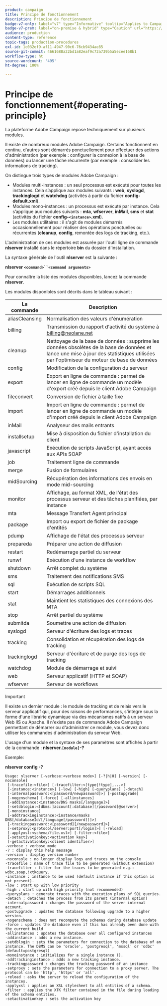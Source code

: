 ```yaml
---
product: campaign
title: Principe de fonctionnement
description: Principe de fonctionnement
badge-v7-only: label="v7" type="Informative" tooltip="Applies to Campaign Classic v7 only"
badge-v7-prem: label="on-premise & hybrid" type="Caution" url="https://experienceleague.adobe.com/docs/campaign-classic/using/installing-campaign-classic/architecture-and-hosting-models/hosting-models-lp/hosting-models.html" tooltip="Applies to on-premise and hybrid deployments only"
audience: production
content-type: reference
topic-tags: production-procedures
exl-id: 1c032ef9-af11-4947-90c6-76cb9434ae85
source-git-commit: 4661688a22bd1a82eaf9c72a739b5a5ecee168b1
workflow-type: ht
source-wordcount: '495'
ht-degree: 100%

---
```


# Principe de fonctionnement{#operating-principle}



La plateforme Adobe Campaign repose techniquement sur plusieurs modules.

Il existe de nombreux modules Adobe Campaign. Certains fonctionnent en continu, d&#39;autres sont démarrés ponctuellement pour effectuer des actions d&#39;administration (par exemple : configurer la connexion à la base de données) ou lancer une tâche récurrente (par exemple : consolider les informations de tracking).

On distingue trois types de modules Adobe Campaign :

* Modules multi-instances : un seul processus est exécuté pour toutes les instances. Cela s’applique aux modules suivants : **web**, **syslogd**, **trackinglogd** et **watchdog** (activités à partir du fichier **config-default.xml**).
* Modules mono-instances : un processus est exécuté par instance. Cela s’applique aux modules suivants : **mta**, **wfserver**, **inMail**, **sms** et **stat** (activités du fichier **config-`<instance>`.xml**).
* Les modules utilitaires : il s&#39;agit de modules démarrés occasionnellement pour réaliser des opérations ponctuelles ou récurrentes (**cleanup**, **config**, remontée des logs de tracking, etc.).

L&#39;administration de ces modules est assurée par l&#39;outil ligne de commande **nlserver** installé dans le répertoire **bin** du dossier d&#39;installation.

La syntaxe générale de l&#39;outil **nlserver** est la suivante :

**nlserver `<command>``<command arguments>`**

Pour connaître la liste des modules disponibles, lancez la commande **nlserver**.

Les modules disponibles sont décrits dans le tableau suivant :

| La commande | Description |
|---|---|
| aliasCleansing | Normalisation des valeurs d&#39;énumération |
| billing | Transmission du rapport d&#39;activité du système à billing@neolane.net |
| cleanup | Nettoyage de la base de données : supprime les données obsolètes de la base de données et lance une mise à jour des statistiques utilisées par l&#39;optimiseur du moteur de base de données |
| config | Modification de la configuration du serveur |
| export | Export en ligne de commande : permet de lancer en ligne de commande un modèle d&#39;export créé depuis le client Adobe Campaign |
| fileconvert | Conversion de fichier à taille fixe |
| import | Import en ligne de commande : permet de lancer en ligne de commande un modèle d&#39;import créé depuis le client Adobe Campaign |
| inMail | Analyseur des mails entrants |
| installsetup | Mise à disposition du fichier d&#39;installation du client |
| javascript | Exécution de scripts JavaScript, ayant accès aux APIs SOAP |
| job | Traitement ligne de commande |
| merge | Fusion de formulaires |
| midSourcing | Récupération des informations des envois en mode mid-sourcing |
| monitor | Affichage, au format XML, de l&#39;état des processus serveur et des tâches planifiées, par instance |
| mta | Message Transfert Agent principal |
| package | Import ou export de fichier de package d&#39;entités |
| pdump | Affichage de l&#39;état des processus serveur |
| prepareda | Préparer une action de diffusion |
| restart | Redémarrage partiel du serveur |
| runwf | Exécution d&#39;une instance de workflow |
| shutdown | Arrêt complet du système |
| sms | Traitement des notifications SMS |
| sql | Exécution de scripts SQL |
| start | Démarrages additionnels |
| stat | Maintient les statistiques des connexions des MTA |
| stop | Arrêt partiel du système |
| submitda | Soumettre une action de diffusion |
| syslogd | Serveur d&#39;écriture des logs et traces |
| tracking | Consolidation et récupération des logs de tracking |
| trackinglogd | Serveur d&#39;écriture et de purge des logs de tracking |
| watchdog | Module de démarrage et suivi |
| web | Serveur applicatif (HTTP et SOAP) |
| wfserver | Serveur de workflows |

>[!IMPORTANT]
>
>Il existe un dernier module : le module de tracking et de relais vers le serveur applicatif qui, pour des raisons de performances, s&#39;intègre sous la forme d&#39;une librairie dynamique via des mécanismes natifs à un serveur Web IIS ou Apache. Il n&#39;existe pas de commande Adobe Campaign permettant de démarrer ou d&#39;administrer ce module, vous devez donc utiliser les commandes d&#39;administration du serveur Web.

L&#39;usage d&#39;un module et la syntaxe de ses paramètres sont affichés à partir de la commande : **nlserver.`[module]`-?**

Exemple:

**nlserver config -?**

```
Usage: nlserver [-verbose:<verbose mode>] [-?|h|H] [-version] [-noconsole]
 [-tracefile:<file>] [-tracefilter:<[type|!type],...>]
 [-instance:<instance>] [-low] [-high] [-queryplans] [-detach]
 [-internalpassword:<[password/newpassword]>] [-postupgrade]
 [-nogenschema] [-force] [-allinstances]
 [-addinstance:<instance/DNS masks[/language]>]
 [-setdblogin:<[dbms:]account[:database][/password]@server>]
 [-monoinstance]
 [-addtrackinginstance:<instance/masks DNS[/databaseId/[/language[/password]]]>]
 [-trackingpassword:<[password][/newpassword]>]
 [-setproxy:<protocol/server:port[/login]>] [-reload]
 [-applyxsl:<schema/file.xsl>] [-filter:<file>]
 [-setactivationkey:<activation key>]
 [-getactivationkey:<client identifier>]
-verbose : verbose mode
-? : display this help message
-version : display version number
-noconsole : no longer display logs and traces on the console
-tracefile : name of trace file to be generated (without extension)
-tracefilter : filter for the traces to be generated e.g.: wdbc,soap,!xtkquery.
-instance : instance to be used (default instance if this option is not present).
-low : start up with low priority
-high : start up with high priority (not recommended)
-queryplans : generate traces with the execution plans of SQL queries.
-detach : detaches the process from its parent (internal option)
-internalpassword : changes the password of the server internal account.
-postupgrade : updates the database following upgrade to a higher version. 
-nogenschema : does not recompute the schemas during database update
-force : updates the database even if this has already been done with the current build 
-allinstances : updates the database over all configured instances
-addinstance : adds a new instance.
-setdblogin : sets the parameters for connection to the database of an instance. The DBMS can be 'oracle', 'postgresql', 'mssql' or 'odbc' (default=postgresql)
-monoinstance : initializes for a single instance ().
-addtrackinginstance : adds a new tracking instance.
-trackingpassword : changes the tracking password of an instance
-setproxy : sets the parameters for connection to a proxy server. The protocol can be 'http', 'https' or 'all'.
-reload : asks the server to reload the configuration of the instances. 
-applyxsl : applies an XSL stylesheet to all entities of a schema. 
-filter : applies the XTK filter contained in the file during loading of the schema entities.
-setactivationkey : sets the activation key
```
